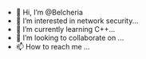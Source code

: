 - 👋 Hi, I’m @Belcheria
- 👀 I’m interested in network security...
- 🌱 I’m currently learning C++...
- 💞️ I’m looking to collaborate on ...
- 📫 How to reach me ...

<!---
Belcheria/Belcheria is a ✨ special ✨ repository because its `README.md` (this file) appears on your GitHub profile.
You can click the Preview link to take a look at your changes.
--->
